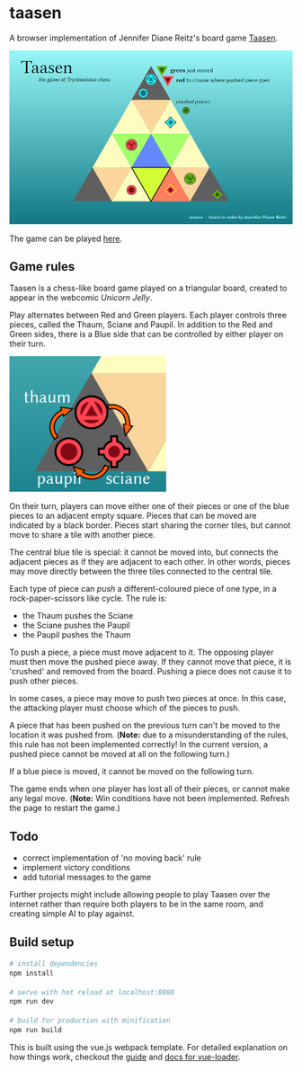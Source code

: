 # taasen

A browser implementation of Jennifer Diane Reitz's board game [Taasen](http://unicornjelly.com/taasen1.html).

![Screenshot of a game of Taasen in progress. The green Thaum has just moved to push the red Sciane, and the Red player is choosing where to move it to.](/screenshot.png)

The game can be played [here](https://canmom.github.io/taasen).

## Game rules

Taasen is a chess-like board game played on a triangular board, created to appear in the webcomic *Unicorn Jelly*.

Play alternates between Red and Green players. Each player controls three pieces, called the Thaum, Sciane and Paupil. In addition to the Red and Green sides, there is a Blue side that can be controlled by either player on their turn.

![Image of the icons of the three playing pieces, labelled, with arrows showing which type pushes which.](/pieces.png)

On their turn, players can move either one of their pieces or one of the blue pieces to an adjacent empty square. Pieces that can be moved are indicated by a black border. Pieces start sharing the corner tiles, but cannot move to share a tile with another piece.

The central blue tile is special: it cannot be moved into, but connects the adjacent pieces as if they are adjacent to each other. In other words, pieces may move directly between the three tiles connected to the central tile.

Each type of piece can *push* a different-coloured piece of one type, in a rock-paper-scissors like cycle. The rule is:

- the Thaum pushes the Sciane
- the Sciane pushes the Paupil
- the Paupil pushes the Thaum

To push a piece, a piece must move adjacent to it. The opposing player must then move the pushed piece away. If they cannot move that piece, it is 'crushed' and removed from the board. Pushing a piece does not cause it to push other pieces.

In some cases, a piece may move to push two pieces at once. In this case, the attacking player must choose which of the pieces to push.

A piece that has been pushed on the previous turn can't be moved to the location it was pushed from. (**Note:** due to a misunderstanding of the rules, this rule has not been implemented correctly! In the current version, a pushed piece cannot be moved at all on the following turn.)

If a blue piece is moved, it cannot be moved on the following turn.

The game ends when one player has lost all of their pieces, or cannot make any legal move. (**Note:** Win conditions have not been implemented. Refresh the page to restart the game.)

## Todo

- correct implementation of 'no moving back' rule
- implement victory conditions
- add tutorial messages to the game

Further projects might include allowing people to play Taasen over the internet rather than require both players to be in the same room, and creating simple AI to play against.

## Build setup

``` bash
# install dependencies
npm install

# serve with hot reload at localhost:8080
npm run dev

# build for production with minification
npm run build
```

This is built using the vue.js webpack template. For detailed explanation on how things work, checkout the [guide](http://vuejs-templates.github.io/webpack/) and [docs for vue-loader](http://vuejs.github.io/vue-loader).
